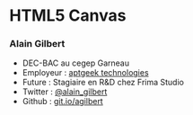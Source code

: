 # HTML5 Canvas

### Alain Gilbert

* DEC-BAC au cegep Garneau
* Employeur : [aptgeek technologies](http://aptgeek.com)
* Future : Stagiaire en R&D chez Frima Studio
* Twitter : [@alain_gilbert](http://twitter.com/alain_gilbert)
* Github : [git.io/agilbert](http://git.io/agilbert)
